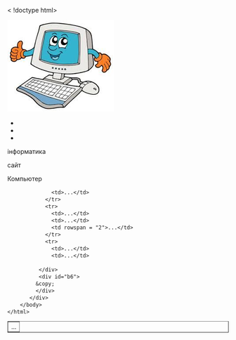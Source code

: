 < !doctype html>
  <html>
    <head>
      <meta chaset="UTF - 8">
      <title> Вивчення HTML Л.р.№1 </title>
    </head>
    <body>
      <div id="b1">
        <div id="b2"> <img src="427d7b6f32a8277fad6f4283cb7c000e.jpg" alt ="Компьютер">
          </div>
          <div id="b3">
            <ul>
              <li><a hsef = "https://yuliadubrivskaya.github.io/Xranilishe/"> </a> </li>                 
              <li><a hsef = "https://docs.google.com/presentation/d/1YrTP1KmWL3VVvFj4DlhHDY8I0pZ9Uq4MPIK6twxQDUI/edit"> </a> </li>
              <li><a hsef = "https://drive.google.com/file/d/1_l6nf20Se5Y2Crs4zbCBNH6m-7lcU5cs/view"> </a> </li>
              </div>
            <div id="b4">
              <p> інформатика </p>
              <p> сайт </p>
              <p> Компьютер </p>
            </div>
            <div id="b5">
              <table border="1">
                <tr>
                  <td colspan = "2">...</td>
                 
                  <td>...</td>
                </tr>
                <tr>
                  <td>...</td>
                  <td>...</td>
                  <td rowspan = "2">...</td>
                </tr>
                <tr>
                  <td>...</td>
                  <td>...</td>
         
              </div>
              <div id="b6">
             &copy;
             </div>
           </div>
        </body>
    </html>
              
